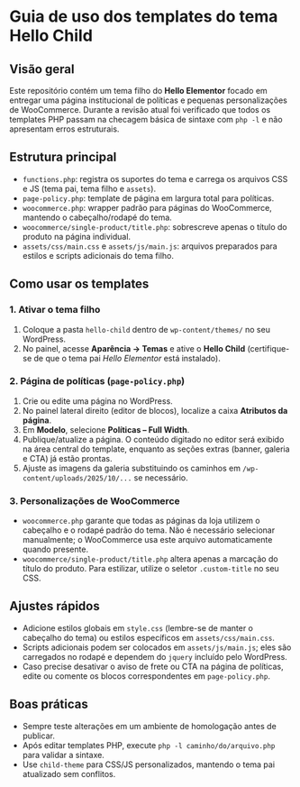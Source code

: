 # Guia de uso dos templates do tema Hello Child

## Visão geral
Este repositório contém um tema filho do **Hello Elementor** focado em entregar uma página institucional de políticas e pequenas personalizações de WooCommerce. Durante a revisão atual foi verificado que todos os templates PHP passam na checagem básica de sintaxe com `php -l` e não apresentam erros estruturais.

## Estrutura principal
- `functions.php`: registra os suportes do tema e carrega os arquivos CSS e JS (tema pai, tema filho e `assets`).
- `page-policy.php`: template de página em largura total para políticas.
- `woocommerce.php`: wrapper padrão para páginas do WooCommerce, mantendo o cabeçalho/rodapé do tema.
- `woocommerce/single-product/title.php`: sobrescreve apenas o título do produto na página individual.
- `assets/css/main.css` e `assets/js/main.js`: arquivos preparados para estilos e scripts adicionais do tema filho.

## Como usar os templates
### 1. Ativar o tema filho
1. Coloque a pasta `hello-child` dentro de `wp-content/themes/` no seu WordPress.
2. No painel, acesse **Aparência → Temas** e ative o **Hello Child** (certifique-se de que o tema pai *Hello Elementor* está instalado).

### 2. Página de políticas (`page-policy.php`)
1. Crie ou edite uma página no WordPress.
2. No painel lateral direito (editor de blocos), localize a caixa **Atributos da página**.
3. Em **Modelo**, selecione **Políticas – Full Width**.
4. Publique/atualize a página. O conteúdo digitado no editor será exibido na área central do template, enquanto as seções extras (banner, galeria e CTA) já estão prontas.
5. Ajuste as imagens da galeria substituindo os caminhos em `/wp-content/uploads/2025/10/...` se necessário.

### 3. Personalizações de WooCommerce
- `woocommerce.php` garante que todas as páginas da loja utilizem o cabeçalho e o rodapé padrão do tema. Não é necessário selecionar manualmente; o WooCommerce usa este arquivo automaticamente quando presente.
- `woocommerce/single-product/title.php` altera apenas a marcação do título do produto. Para estilizar, utilize o seletor `.custom-title` no seu CSS.

## Ajustes rápidos
- Adicione estilos globais em `style.css` (lembre-se de manter o cabeçalho do tema) ou estilos específicos em `assets/css/main.css`.
- Scripts adicionais podem ser colocados em `assets/js/main.js`; eles são carregados no rodapé e dependem do `jquery` incluído pelo WordPress.
- Caso precise desativar o aviso de frete ou CTA na página de políticas, edite ou comente os blocos correspondentes em `page-policy.php`.

## Boas práticas
- Sempre teste alterações em um ambiente de homologação antes de publicar.
- Após editar templates PHP, execute `php -l caminho/do/arquivo.php` para validar a sintaxe.
- Use `child-theme` para CSS/JS personalizados, mantendo o tema pai atualizado sem conflitos.

